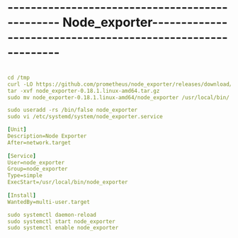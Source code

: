# ----------------------------------------------- Node_exporter------------------------------------------------------------
```yml

cd /tmp
curl -LO https://github.com/prometheus/node_exporter/releases/download/v0.18.1/node_exporter-0.18.1.linux-amd64.tar.gz
tar -xvf node_exporter-0.18.1.linux-amd64.tar.gz
sudo mv node_exporter-0.18.1.linux-amd64/node_exporter /usr/local/bin/
```

```yml
sudo useradd -rs /bin/false node_exporter
sudo vi /etc/systemd/system/node_exporter.service

[Unit]
Description=Node Exporter
After=network.target
 
[Service]
User=node_exporter
Group=node_exporter
Type=simple
ExecStart=/usr/local/bin/node_exporter
 
[Install]
WantedBy=multi-user.target
```
```yml
sudo systemctl daemon-reload
sudo systemctl start node_exporter
sudo systemctl enable node_exporter
```
